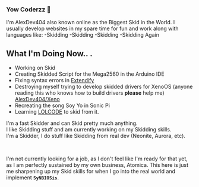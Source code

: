 ### Yow Coderzz 👋

I'm AlexDev404 also known online as the Biggest Skid in the World.
I usually develop websites in my spare time for fun and work along with languages like:
-Skidding
-Skidding
-Skidding
-Skidding Again


## What I'm Doing Now.. .
- Working on Skid
- Creating Skidded Script for the Mega2560 in the Arduino IDE
- Fixing syntax errors in [Extendify](https://github.com/AlexDev404/Extendify)
- Destroying myself trying to develop skidded drivers for XenoOS (anyone reading this who knows how to build drivers **please** help me) [AlexDev404/Xeno](https://github.com/AlexDev404/Xeno)
- Recreating the song Soy Yo in Sonic Pi
- Learning [LOLCODE](https://github.com/justinmeza/lolcode-spec/blob/master/v1.2/lolcode-spec-v1.2.md) to skid from it.

I'm a fast Skidder and can Skid pretty much anything. <br>
I like Skidding stuff and am currently working on my Skidding skills. <br>
I'm a Skidder, I do stuff like Skidding from real dev (Neonite, Aurora, etc).

<br>

I'm not currently looking for a job, as I don't feel like I'm ready for that yet, as I am perfectly sustained by my own business, Atomica. This here is just me sharpening up my Skid skills for when I go into the real world and implement **`SyNBIOSis`**.
<!--
**AlexDev404/AlexDev404** is a ✨ _special_ ✨ repository because its `README.md` (this file) appears on your GitHub profile.

Here are some ideas to get you started:

- 🔭 I’m currently working on ...
- 🌱 I’m currently learning ...
- 👯 I’m looking to collaborate on ...
- 🤔 I’m looking for help with ...
- 💬 Ask me about ...
- 📫 How to reach me: ...
- 😄 Pronouns: ...
- ⚡ Fun fact: ...
-->
